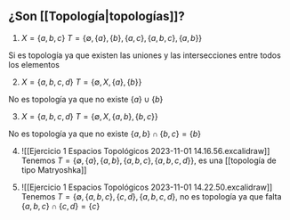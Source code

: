 
## ¿Son [[Topología|topologías]]?

1. $X=\{a,b,c\}$ $T=\{ \emptyset, \{a\}, \{b\}, \{a,c\}, \{a,b,c\}, \{a,b\} \}$

Si es topología ya que existen las uniones y las intersecciones entre todos los elementos

2. $X = \{a,b,c,d\}$ $T=\{\emptyset, X,  \{a\}, \{b\} \}$

No es topología ya que no existe $\{a\} \cup \{b\}$

3. $X = \{a,b,c,d\}$ $T = \{\emptyset, X, \{a,b\}, \{b,c\} \}$

No es topología ya que no existe $\{a,b\} \cap \{b,c\} = \{b\}$

4. ![[Ejercicio 1 Espacios Topológicos 2023-11-01 14.16.56.excalidraw]]
Tenemos $T = \{\emptyset, \{a\}, \{a,b\}, \{a,b,c\}, \{a,b,c,d\} \}$, es una [[topología de tipo Matryoshka]]

5. ![[Ejercicio 1 Espacios Topológicos 2023-11-01 14.22.50.excalidraw]]
Tenemos $T = \{\emptyset, \{a,b,c\}, \{c,d\}, \{a,b,c,d\}$, no es topología ya que falta $\{a,b,c\} \cap \{c,d\} = \{c\}$